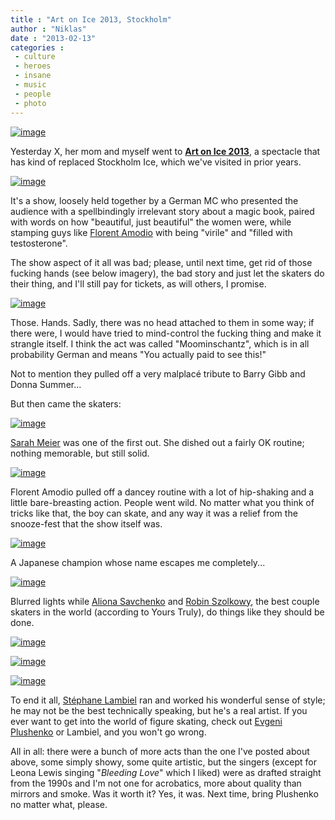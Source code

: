 ```yaml
---
title : "Art on Ice 2013, Stockholm"
author : "Niklas"
date : "2013-02-13"
categories : 
 - culture
 - heroes
 - insane
 - music
 - people
 - photo
---
```


[![image](https://niklasblog.com/wp-content/wpid-20130212_190442.jpg "20130212_190442.jpg")](https://niklasblog.com/wp-content/wpid-20130212_190442.jpg)

Yesterday X, her mom and myself went to [**Art on Ice 2013**](https://www.youtube.com/watch?v=uF8e435uVH0), a spectacle that has kind of replaced Stockholm Ice, which we've visited in prior years.

[![image](https://niklasblog.com/wp-content/wpid-20130212_191729.jpg "20130212_191729.jpg")](https://niklasblog.com/wp-content/wpid-20130212_191729.jpg)

It's a show, loosely held together by a German MC who presented the audience with a spellbindingly irrelevant story about a magic book, paired with words on how "beautiful, just beautiful" the women were, while stamping guys like [Florent Amodio](http://en.wikipedia.org/wiki/Florent_Amodio) with being "virile" and "filled with testosterone".

The show aspect of it all was bad; please, until next time, get rid of those fucking hands (see below imagery), the bad story and just let the skaters do their thing, and I'll still pay for tickets, as will others, I promise.

[![image](https://niklasblog.com/wp-content/wpid-20130212_195543.jpg "20130212_195543.jpg")](https://niklasblog.com/wp-content/wpid-20130212_195543.jpg)

Those. Hands. Sadly, there was no head attached to them in some way; if there were, I would have tried to mind-control the fucking thing and make it strangle itself. I think the act was called "Moominschantz", which is in all probability German and means "You actually paid to see this!"

Not to mention they pulled off a very malplacé tribute to Barry Gibb and Donna Summer...

But then came the skaters:

[![image](https://niklasblog.com/wp-content/wpid-20130212_201845_0.jpg "20130212_201845_0.jpg")](https://niklasblog.com/wp-content/wpid-20130212_201845_0.jpg)

[Sarah Meier](http://en.wikipedia.org/wiki/Sarah_Meier_(figure_skater)) was one of the first out. She dished out a fairly OK routine; nothing memorable, but still solid.

[![image](https://niklasblog.com/wp-content/wpid-20130212_212627_0.jpg "20130212_212627_0.jpg")](https://niklasblog.com/wp-content/wpid-20130212_212627_0.jpg)

Florent Amodio pulled off a dancey routine with a lot of hip-shaking and a little bare-breasting action. People went wild. No matter what you think of tricks like that, the boy can skate, and any way it was a relief from the snooze-fest that the show itself was.

[![image](https://niklasblog.com/wp-content/wpid-20130212_203631_0.jpg "20130212_203631_0.jpg")](https://niklasblog.com/wp-content/wpid-20130212_203631_0.jpg)

A Japanese champion whose name escapes me completely...

[![image](https://niklasblog.com/wp-content/wpid-20130212_220425_0.jpg "20130212_220425_0.jpg")](https://niklasblog.com/wp-content/wpid-20130212_220425_0.jpg)

Blurred lights while [Aliona Savchenko](http://en.wikipedia.org/wiki/Aliona_Savchenko) and [Robin Szolkowy](http://en.wikipedia.org/wiki/Robin_Szolkowy), the best couple skaters in the world (according to Yours Truly), do things like they should be done.

[![image](https://niklasblog.com/wp-content/wpid-20130212_220442_0.jpg "20130212_220442_0.jpg")](https://niklasblog.com/wp-content/wpid-20130212_220442_0.jpg)

[![image](https://niklasblog.com/wp-content/wpid-20130212_220629_0.jpg "20130212_220629_0.jpg")](https://niklasblog.com/wp-content/wpid-20130212_220629_0.jpg)

[![image](https://niklasblog.com/wp-content/wpid-20130212_221131_0.jpg "20130212_221131_0.jpg")](https://niklasblog.com/wp-content/wpid-20130212_221131_0.jpg)

To end it all, [Stéphane Lambiel](http://en.wikipedia.org/wiki/Lambiel) ran and worked his wonderful sense of style; he may not be the best technically speaking, but he's a real artist. If you ever want to get into the world of figure skating, check out [Evgeni Plushenko](http://en.wikipedia.org/wiki/Evgeni_Plushenko) or Lambiel, and you won't go wrong.

All in all: there were a bunch of more acts than the one I've posted about above, some simply showy, some quite artistic, but the singers (except for Leona Lewis singing "_Bleeding Love_" which I liked) were as drafted straight from the 1990s and I'm not one for acrobatics, more about quality than mirrors and smoke. Was it worth it? Yes, it was. Next time, bring Plushenko no matter what, please.
